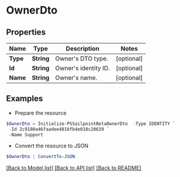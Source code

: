 # OwnerDto
## Properties

Name | Type | Description | Notes
------------ | ------------- | ------------- | -------------
**Type** | **String** | Owner&#39;s DTO type. | [optional] 
**Id** | **String** | Owner&#39;s identity ID. | [optional] 
**Name** | **String** | Owner&#39;s name. | [optional] 

## Examples

- Prepare the resource
```powershell
$OwnerDto = Initialize-PSSailpointBetaOwnerDto  -Type IDENTITY `
 -Id 2c9180a46faadee4016fb4e018c20639 `
 -Name Support
```

- Convert the resource to JSON
```powershell
$OwnerDto | ConvertTo-JSON
```

[[Back to Model list]](../README.md#documentation-for-models) [[Back to API list]](../README.md#documentation-for-api-endpoints) [[Back to README]](../README.md)

